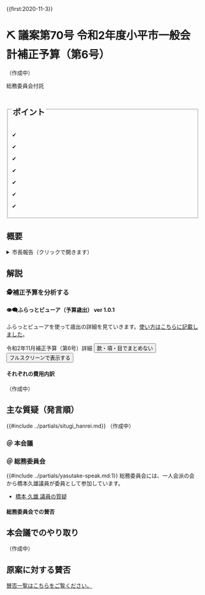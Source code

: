 {{first:2020-11-3}}
# ⛏️ 議案第70号 令和2年度小平市一般会計補正予算（第6号）

（作成中）

<i class="fa fa-gavel" aria-hidden="true"></i> 総務委員会付託


<fieldset class="point">
  <legend>
    <h2 class="point"> ポイント </h2>
  </legend>
  <p class="point">✔ <!--総額約億円 ＝ 国億 ＋ 都0.22億 ＋ 小平市16億--></p>
  <p class="point">✔ </p>
  <p class="point">✔ </p>
  <p class="point">✔ </p>
  <p class="point">✔ </p>
  <p class="point">✔ </p>
  <p class="point">✔ </p>
</fieldset>

<!--
<fieldset class="sanpi">
  <legend>
    <h2 class="sanpi">❌ 私（安竹洋平）の判断：反対 </h2>
  </legend>

主に以下の理由から反対しました。

  <p class="sanpi NG">❌ コロナ禍に対し、市長の危機感がまったく感じられない（驚愕の）内容</p>
  <p class="sanpi NG">❌ 新時代に対応するためのICT事業等への投資が、実験的経費すら見当たらない</p>
  <p class="sanpi NG">❌ この状況でオリパラ基金5,280万円をそのまま残すなどあり得ない</p>
  <p class="sanpi NG">❌ インバウンド回復に向けた事業は不急かつ時期尚早</p>
  <p class="sanpi NG">⚠️ 保育園新設の手順が法律に抵触している懸念があり、見直しが必要</p>
  <p class="sanpi NG">⚠️ オリンピック関連費用はもっと早く減額できたはずで、機会損失</p>
</fieldset>

## 目次
- [概要](#概要)
- [解説](#解説)
  - [補正予算を分析する](#補正予算を分析する)
    - [👁️‍🗨️ふらっとビューア予算歳出 ver 1.0](#ふらっとビューア予算歳出-ver-101)
    - [それぞれの費用内訳](#それぞれの費用内訳)
      - [教育費](#教育費)、[総務費](#総務費)、[民生費](#民生費)、[衛生費](#衛生費)、[商工費](#商工費)、[土木費](#土木費)
- [主な質疑（発言順）](#主な質疑発言順)
  - [＠ 本会議](#-本会議)
  - [＠ 総務委員会](#-総務委員会)
    - [総務委員会での賛否](#総務委員会での賛否)
- [本会議でのやり取り](#本会議でのやり取り)
<!--
  - [原案に対する討論](#原案に対する討論)
  - [原案に対する賛否](#原案に対する賛否)
-->

## 概要

<details>
<summary>市長報告（クリックで開きます）</summary>

> 今回の補正予算は、新型コロナウイルス感染症の収束が見えない中、東京都の補正予算や、これまでの市の補正予算に計上した事業の財源を活用し、新型コロナウイルスの感染拡大を防ぐとともに、年末、年始に向けて、市民生活や市内の事業活動を支えるための取組など、市として速やかに着手する必要がある事業を計上するものです。
>
> 歳出の主な内容ですが、感染防止と市民生活を支えるための取組といたしまして、在宅で障がい者、及び高齢者を介護している方が新型コロナウイルスに感染した場合に、要介護者を緊急一時的に受け入れる体制を整備するほか、新型コロナウイルス感染症と季節性インフルエンザの同時流行を見据え、高齢者等が季節性インフルエンザの定期予防接種を受ける際に要する実費負担を軽減するために必要な経費を計上いたします。
>
> 感染防止と市内の事業活動を支えるための取組といたしまして、東京都が実施するPCR検査の補助対象とならない障がい施設等、及び高齢者施設等のPCR検査費用を支援するほか､~室内の気圧を低くする陰圧装置の設置経費を補助いたします。
>
> また、小平商工会が実施する、新型コロナウイルス感染症の拡大防止のための店舗改修等補助事業や、キャッシュレス決済を促進するための補助事業､市内全体の消費の活性化を図るための買い物券を還元する歳末、及び年始キャンペーンを支援してまいります。このほか、中小企業診断士による相談受付や、事業者向け感染防止徹底協力金の第2弾を実施するとともに、こだいら観光まちづくり協会が実施する市内の飲食店の利用促進のためのグルメパスポート発行事業を支援いたします。
>
> そのほか、新型コロナウイルス感染症対策ではありませんが、市として速やかに着手する必要がある事業といたしまして、新小平駅南有料自転車駐車場用地を土地所有者へ返還するために土地の原状回復に必要な経費を計上いたします｡
>
> 補正予算の規模といたしましては、歳入歳出それぞれ1億8千587万1千円を増額し、歳入歳出予算の総額をそれぞれ944億4千21万6千円とするものです。
>
> 財源構成といたしましては、事業の実施に伴い、都支出金を増額するとともに、財政調整基金からの繰入金で対応いたします。

</details>


## 解説

### 🕵補正予算を分析する

<!--

まず歳入です。金額順に並べると以下のようになります。最も大きいのは前年度の繰越金で、前年度の繰入金確定によるものです。

<div id="sainyu-hosei-summary" style="width:100%;height: 350px; margin-top:50px;"></div>
<script type="text/javascript">
  google.charts.load('current', {'packages':['corechart']});
  google.charts.setOnLoadCallback(drawChart);
  function drawChart() {
    var data = google.visualization.arrayToDataTable([
      ['項目', '億円', { role: 'annotation' }],
      ['繰越金', 11.3,   11.3],
      ['地方\n交付税',    3.91,   3.91],
      ['市債',   2.30,   2.30],
      ['国庫\n支出金',    2.05,   2.05],
      ['都\n支出金', 0.221,   0.221],
      ['諸収入', 0.0014, 0.0014],
      ['財産\n収入', -0.0040,   -0.0040],
      ['使用料',    -0.028,   -0.028],
      ['繰入金', -2.00,   -2.00],
    ]);
    var options = {
      fontName: "UD デジタル 教科書体 N-R",
      fontSize: 16,
      legend: {
        position: 'in',
        alignment: 'end',
        maxLines: 3,
      },
      title: '歳入補正額',
      vAxis: {
        format: '#.##億円',
        viewWindow: {
          min: -3,
          max: 14
        },
      },
      chartArea:{top:30, left:80, height:'75%', width: '85%'},
    };
    var chart = new google.visualization.ColumnChart(document.getElementById('sainyu-hosei-summary'));
    chart.draw(data, options);
  }
</script>

歳入に関する追記事項：
<table class="simple">
<tr><th>款</th><th>項</th><th>目</th><th>説明</th><th>金額<br>千円</th></tr>
<tr><td>1.地方交付税</td><td>1.地方交付税</td><td>1</td><td>普通交付税<br>□普通交付税の交付決定による増</td><td>391,362</td></tr>
<tr><td>2.繰入金</td><td>1.特別会計繰入金</td><td>2</td><td>後期高齢者医療特別会計繰入金<br>□令和元年度後期高齢者医療特別会計の事業確定による繰入金の増</td><td>21,439</td></tr>
<tr style="background-color:#ffe2e2;"><td>2.繰入金</td><td>2.基金繰入金</td><td>10</td><td>東京オリンピック・パラリンピック子ども夢・未来基金繰入金<br>□事業延期による皆減</td><td>△52,808</td></tr>
<tr style="background-color:#ffe2e2;"><td>2.繰入金</td><td>2.基金繰入金</td><td>1</td><td>財政調整基金繰入金<br>□基金繰入金の減</td><td>△170,000</td></tr>
<tr><td>2.繰越金</td><td>1.繰越金</td><td>1</td><td>前年度繰越金<br>□前年度繰越金の増</td><td>1,132,865</td></tr>
<tr><td>23.市債</td><td>1.市債</td><td>1</td><td>中央公民館等の複合化の整備に係る設計<br>□起債額の増</td><td>10,500</td></tr>
<tr><td>23.市債</td><td>1.市債</td><td>5</td><td>第十小学校大規模改造工事<br>□起債額の増</td><td>2,300</td></tr>
<tr><td>23.市債</td><td>1.市債</td><td>5</td><td>市民総合体育館屋根改修工事<br>□起債額の増</td><td>3,600</td></tr>
<tr><td>23.市債</td><td>1.市債</td><td>6</td><td>臨時財政対策債<br>□起債額の増</td><td>177,424</td></tr>
</table>

- 普通交付税が3.9億円予算より多く支給されました
- 一般財源に入る予定だったオリパラ基金は、取り崩さず全額そのまま残すことになります
- 財政調整基金取り崩し予定のうち、1.7億円分は取り崩さず基金に残されることになります
- 繰越金の増が1,132,865千円あり、その半額595,659千円が財政調整基金に積み立てられます

😤 オリパラ基金（オリンピック・パラリンピック子ども夢・未来基金）を1円も取り崩さないということです。来年度オリンピックが開催されるにしても、コロナ禍前とまったく同じ事業になるはずがないので、少なくとも内容の見直しが必要です。5,280万円をそのまま全額基金に残したままにするとは信じられません。基金にしてしまうと、別の用途に使えないことになるため、その分の機会損失が生じることになります。

また、財政調整基金1.7億円分の取り崩しもしない（一般財源に入れず基金に残したままにする）とは、コロナ禍という状況が分かっているのでしょうか。

このあたり[組替え動議の討論]()にて、私からも発言する機会がありましたのでご参照ください。

次に、歳出を財源を含めて金額順に並べると以下のようになります。それぞれの内訳は以下で説明します。

<div id="saisyutu-zaigen-summary" style="width:100%;height: 600px;margin-top:50px;"></div>
<script type="text/javascript">
  google.charts.load('current', {'packages':['corechart']});
  google.charts.setOnLoadCallback(drawChart);
  function drawChart() {
    var data = google.visualization.arrayToDataTable([
      ['項目', '使用料及び手数料', '国庫支出金', '都支出金', '諸収入', '地方債', 'その他', '一般財源', '総計', { role: 'annotation' }],
      ['総務費', -0.0280,         0.394,       0,         0.0199,   0.105,    -0.00400, 11.4,      0,       11.9],
      ['民生費', 0,               1.930,       0.484,     0,        0.361,    0,        4.12,      0,       6.90],
      ['衛生費', 0,               0,           0.0751,    0,        0,        0,        0.0674,    0,       0.142],
      ['予備費', 0,               0,           0,         0,        0,        0,        0.0559,    0,       0.0559],
      ['消防費', 0,               0.00062,     0.00126,   0,        0,        0,        0.00001,   0,       0.00189],
      ['商工費', 0,               0,           -0.0060,   0,        0,        0,        -0.0102,   0,       -0.0162],
      ['農業費', 0,               0,           -0.0060,   0,        0,        0,        -0.0207,   0,       -0.0267],
      ['議会費', 0,               0,           0,         0,        0,        0,        -0.0349,   0,       -0.0349],
      ['土木費', 0,               -0.278,      -0.199,    0,        0,        0,        0.123,     0,       -0.354],
      ['教育費', 0,               0,           -0.127,    -0.0185,  0.0590,   -0.528,   -0.174,    0,       -0.789],
    ]);
    var options = {
      title: '歳出補正額＆財源内訳（億円）',
      colors: ['#ffd1d1', '#9a0079', '#35a16b', '#edc58f', '#faf500', '#87e7b0', '#0041ff', '#000' ],
      fontName: "UD デジタル 教科書体 N-R",
      fontSize: 16,
      isStacked: true,
      legend: {
        position: 'right',
        alignment: 'start',
        textStyle: {
          fontSize: 14,
        },
      },
      hAxis: {
        slantedTextAngle: 60,
        maxTextLines: 3,
      },
      series: {
        7: {
          annotations: {
            format: '#.##億円',
          },
          color: "black",
          visibleInLegend: false
        }
      },
      vAxis: {
        format: '#.##億円',
        viewWindow: {
          min: -1,
          max: 13
        },
      },
      chartArea:{top:30, left:80, height:'75%', width: '65%'},
    };
    var chart = new google.visualization.ColumnChart(document.getElementById('saisyutu-zaigen-summary'));
    chart.draw(data, options);
  }
</script>

-->

#### 👁️‍🗨️ふらっとビューア（予算歳出） ver 1.0.1

ふらっとビューアを使って歳出の詳細を見ていきます。<a href="../20200803_rinjikai/gian-44.md##ふらっとビューア予算歳出-ver-10">使い方はこちらに記載しました</a>。

<div id="grid-container">
  <div class="grid-header" id="grid-header-div" style="width:100%">
    <label>令和2年11月補正予算（第6号）詳細</label>
    <button id="grouping">款・項・目でまとめない</button>
    <button id="fullscreen">フルスクリーンで表示する</button>
  </div>
  <div id="saisyutu-detail"></div>
</div>

<link rel="stylesheet" href="../css-each/slick.grid.css" type="text/css"/>
<link rel="stylesheet" href="../css-each/jquery-ui.css" type="text/css"/>
<link rel="stylesheet" href="../css-each/slick.pager.css" type="text/css"/>
<link rel="stylesheet" href="../css-each/examples.css" type="text/css"/>
<script src="../js-each/lib/jquery-1.12.4.min.js"></script>
<script src="../js-each/lib/jquery-ui.min.js"></script>

<script src="../js-each/lib/jquery.event.drag-2.3.0.js"></script>
<script src="../js-each/lib/slick.core.js"></script>
<script src="../js-each/lib/slick.formatters.js"></script>
<script src="../js-each/lib/slick.grid.js"></script>
<script src="../js-each/lib/slick.dataview.js"></script>
<script src="../js-each/lib/slick.pager.js"></script>
<script src="../js-each/lib/slick.resizer.js"></script>
<script src="../js-each/lib/slick.groupitemmetadataprovider.js"></script>
<script src="../js-each/lib/slick.autotooltips.js"></script>
<script src="../js-each/lib/slick.cellrangedecorator.js"></script>
<script src="../js-each/lib/slick.cellrangeselector.js"></script>
<script src="../js-each/lib/slick.cellselectionmodel.js"></script>
<script src="../js-each/lib/slick.cellexternalcopymanager.js"></script>
<script src="../js-each/lib/jquery.ui.touch-punch.min.js"></script>
<script src="../js-each/20201104.js"></script>
<script src="../js-each/slickgrid-src.js"></script>



#### それぞれの費用内訳
（作成中）

<!--
##### (1) 総務費 🏢

総務費を金額順に並べました。

<img src="./images/soumu-hi.png" alt="ふらっとビューア・総務費詳細" data-zoomable="" style="z-index:999">

主な内訳は以下の通りです。

- 都市計画事業基金に約6.0億円を積み立て
- 財政調整基金に約5.7億円を積み立て
- 地方公共団体情報システムの負担金、約2,300万円増
- 電算関係業務委託の増で、約1,100万円増
- 平櫛田中彫刻美術館事業で、約390万円の減と約160万円の増
- その他事業中止により、約1,300万円の減



都市計画税の全体像については以下の資料に分かりやすくまとめられています。  
[📄 自治の窓 都市計画税の課税について](http://www.masse.or.jp/ikkrwebBrowse/material/files/200807_p30.pdf)

</div>


小平市における令和元年度の都市計画税と都市計画（事業）費は以下の通りです。

<table class="simple">
<tr><th>都市計画税</th><td>当初予算約 23 億円 → 決算はこれから</td></tr>
<tr><th>都市計画費</th><td>当初予算約 24 億円 → 第4号補正で約 20 億円へ → 決算はこれから</td></tr>
</table>

つまり現時点で「都市計画税 - 都市計画費 = 約 3 億円」であり、この分が丸々残っていると推察できます。

次に、財政調整基金約 5.7 億円の積み立ては、地方財政法の「決算の余剰金はその半分を積み立てなくてはならない」というルールにしたがって積み立てているものです。

<div class="tips">

<strong>🕵 財政調整基金の積み立て</strong>

<a href="https://elaws.e-gov.go.jp/search/elawsSearch/elaws_search/lsg0500/detail?lawId=323AC0000000109#100">地方財政法第7条（剰余金）</a>では、決算で剰余金が出た場合は、その半分を（翌々年度までに）積み立てる必要があると定められています。小平市ではこれを「財政調整基金」として積み立てています。

> <strong><a href="https://elaws.e-gov.go.jp/search/elawsSearch/elaws_search/lsg0500/detail?lawId=323AC0000000109#100">地方財政法 第七条（剰余金）</a></strong>
>
> <details><summary>詳しい内容はここをクリック</summary><p>地方公共団体は、<span class="highlight">各会計年度において歳入歳出の決算上剰余金を生じた場合においては、当該剰余金のうち二分の一を下らない金額は、これを剰余金を生じた翌翌年度までに、積み立て、又は償還期限を繰り上げて行なう地方債の償還の財源に充てなければならない。
>
>２　第四条の三第二項及び第三項並びに第四条の四の規定は、前項の規定により積み立てた金額について準用する。
>
>３　前条の公営企業について、歳入歳出の決算上剰余金を生じた場合においては、第一項の規定にかかわらず、議会の議決を経て、その全部又は一部を一般会計又は他の特別会計に繰り入れることができる。
>
>４　第一項及び前項の剰余金の計算については、政令でこれを定める。</span></p></details>

なお、この条文には以下のことも書かれています。  
- 翌年度に全額を積み立てる必要はなく、翌翌年度までに積み立てれば良い
- 公営企業会計の余剰金については、議決があれば積み立てなくて良い


</div>

次に、地方公共団体情報システム機構の負担金約2,300万円は、マイナンバー関係の電子証明書手続き急増と今後の電子証明書利用増加を見込んだ、地方公共団体情報システム機構のシステム性能を増強するためのものとのことです。財源は全額国庫財源です。このシステムはブラックボックスですね。総計でいくらかかっているのでしょうか。

<div class="redbox">

地方公共団体情報システム機構の負担金は総計でいくらかかっている？

</div>

次に、電算関係業務委託の約1,100万円は、国外転出者のマイナンバーカード等利用促進を図るため、住民基本台帳システムと戸籍付票システムの改修を行うものだそうです。全額国庫負担で、うち480万円分が一般財源に入っています。

> （理事者側答弁の概要）マイナンバーカードは住民票を基礎としており、国外転出者には利用できない現状がある。一方で国外転出者もインターネット上で本人確認を行うニーズが高まっていることから、国外転出者についてもマイナンバーカードが使えるように改修を行うもの。住民基本台帳システムについては、主なものとしては、本籍地の市区町村へ、戸籍の付票に記載するための住民票コード等の情報を通知する機能を追加するもの。戸籍の付票システムについては、主な改修として、戸籍付票への性別、生年月日を記録する機能追加、住民地、市区町村から通知される住民票コード等の情報を、戸籍の付票情報と突合し、住民票コード等を戸籍の付票に記録する機能などの追加をするもの。（増原 情報政策課長）

次に、平櫛田中彫刻美術館管理運営事業についてです。

コロナ禍によるイベント中止などのため、歳出が385万4千円減少しました。その分を使ってということだと思いますが、インバウンド回復のためと銘打ち、以下の事業に合計で159万4千円計上しています。

- 【作成等委託】展覧会図録作成（特別展）
- 【作成等委託】会場ディスプレイ等作成
- 【作成等委託】チラシ等作成
- 【庁用器具費】ワイヤレスガイドシステム等
- 修繕料、消耗品費

😟 質疑で伊藤央議員も指摘していますが、これは今やるべき事業ではありません。そもそも平櫛田中美術館のインバウンド需要はどれくらいあるのでしょうか。160万円かけるだけの経済波及効果があるのでしょうか。予算が余ったからと、思いつきの事業に使おうというのは、この危機的状況に行うべきことではありません。

<div class="redbox">

平櫛田中美術館のインバウンド需要はどれくらい見込めるのか。

</div>

<br>

##### (2) 民生費 👶🦯🦽🧓🍚

<img src="./images/minsei-hi.png" alt="ふらっとビューア・民生費詳細" data-zoomable="" style="z-index:999">

主な内訳は以下の通りです。

- 来年4月に開園予定の私立保育園建築費及び用地確保への補助に約2.6億円
- 鈴木町1丁目の特別養護老人ホームに併設する定期巡回・随時対応型訪問介護看護の事業開始が早まったことによる計上1,400万円
- 小川町2丁目に整備をしている認知症高齢者グループホームの工事費補助に約1.1千万円
- 小川町2丁目に整備している小規模多機能型居宅介護の整備補助に約320万円
- その他、返還金が合計約4億円

私立保育園新設については[中江美和議員が質疑で指摘している](#nakae-miwa)ように「新設計画や公募を行うことについて議会の承認を経ていない」という問題があります。地方自治法の「総計予算主義の原則」に反している可能性があるのです。

##### (3) 衛生費 🩺🗑️

<img src="./images/eisei-hi.png" alt="ふらっとビューア・衛生費詳細" data-zoomable="" style="z-index:999">

主な内訳は以下の通りです。

- 公衆喫煙所に約900万円
- 返還金に約590万円
- 多胎児家庭へのこども商品券配付事業に約150万円

🤔 公衆喫煙所については橋本久雄議員が確認していますが、900万円て高くないですかね。

##### (4) 農業費 🌾🍆🌽🍏🍓

<img src="./images/nougyou-hi.png" alt="ふらっとビューア・農業費詳細" data-zoomable="" style="z-index:999">

主に、令和2年度の産業まつりが中止になったことによる費用の減となります。

##### (5) 商工費 🛠️🏮🏙️

<img src="./images/syoukou-hi.png" alt="ふらっとビューア・商工費詳細" data-zoomable="" style="z-index:999">

小平駅南口の古くなった看板撤去工事と、イベントの中止による費用の減です。

##### (6) 土木費 🚧

<img src="./images/doboku-hi.png" alt="ふらっとビューア・土木費詳細" data-zoomable="" style="z-index:999">

道路、用水路、公園の修繕費と、イベント中止による費用の減です。約5,700万円と金額の大きい「緊急輸送道路沿道建築物耐震改修補助」は、地権者から、工事費の高騰により自己負担分が高額になり、状況が落ち着くまで待ちたいと申し出があったことから減になっているものです。これは来年度まで事業を延期するとのことです。

##### (7) 教育費 🧑‍🏫🧑‍🎓

<img src="./images/kyouiku-hi.png" alt="ふらっとビューア・教育費詳細" data-zoomable="" style="z-index:999">

中学校施設管理事業の施設修繕の増1,000万円は、老朽化の進展で施設修繕料が不足することから追加するものです。中央図書館はトイレの様式化に係る修繕料が増加することによるものだそうです。それ以外は各種イベントの中止による減となります。

😤 オリンピック費用関連は[本会議でも質問しましたが](#olympic-hiyou-why-now)、中止が決まった段階でもっと早くに減額できていたと思います。早めに減額して一般財源に戻せば他の用途に活用できます。機会損失です。

以上が費用の内訳となります。より詳しい内容は、付託された総務委員会の会議録をご参照ください。
-->

## 主な質疑（発言順）
{{#include ../partials/situgi_hanrei.md}}
（作成中）


### ＠ 本会議

<!--
<table class="qanda"><tr><td><i class="fa fa-question-circle hitori" aria-label="一人会派 その他議員による質問"></i></td><td>
（）
</td></tr></table>
<table class="qanda"><tr><td><i class="fa fa-question-circle-o" aria-label="その他議員による質問"></i></td><td>
</td></tr></table>
<table class="qanda"><tr><td><i class="fa fa-question-circle hitori yasutake" aria-label="安竹による質問"></i></td><td>
（安竹 洋平）
</td></tr></table>

-->

<!--
- [中江 美和 議員の質疑](#nakae-miwa)
- [伊藤 央 議員の質疑](#itou-hisasi)
- [安竹 洋平 議員の質疑](#yasutake-yohei)

<div id="nakae-miwa"></div>
<div id="nakae-miwa"></div>
-->


### ＠ 総務委員会
{{#include ../partials/yasutake-speak.md:1}} 総務委員会には、一人会派の会から橋本久雄議員が委員として参加しています。

- [橋本 久雄 議員の質疑](#hasimoto-hisao)

#### 総務委員会での賛否

<!--
<table class="simple">
<tr><th>会派</th><th>賛否</th></tr>
<tr><td>一人会派の会</td><td>❌反対</td></tr>
<tr><td>政和会</td><td>❌反対</td></tr>
<tr><td>公明党</td><td>⭕賛成</td></tr>
<tr><td>フォーラム小平</td><td>⭕賛成</td></tr>
<tr><td>共産党</td><td>⭕賛成</td></tr>
</table>
-->

## 本会議でのやり取り
（作成中）

<!--
### 組み替え動議
<details>
<summary>組替え動議（クリックで内容表示）</summary>

> 議案第44号令和2年度小平市一般会計補正予算（第4号）に対する組替え動議  
> 小平市議会議員松岡あつし　鈴木洋一
>
> 1.件名  
議案第44号令和2年度小平市一般会計補正予算（第4号）に対する組替え動議  
>
>2.提案理由  
令和2年度小平市一般会計補正予算（第4号）の主な財源である地方創生臨時交付金に関して、内閣府は新型コロナウイルス感染症に対応する取組である限り、その使途について基礎自治体に大きな裁臺を与えている。よって、新型コロナウイルス感染症の影響を受けている市民の誰もが、10億円に及ぶ交付金の使途に対して高い関心と期待を寄せているため、市が編成をした一般会計補正予算（第4号）の内容は、真に市民にとって最大限有効に活用されるものであるかが問われている。  
一般会計補正予算（第4号）には数多くの支援施策が打ち出されているものの、先般の6月定例会の中で小林市長が述べられていた「経済を守る、雇用を守る、社会的弱者を守る」という目的を達成するためには、施策をより一層充実させる余地があると考える。  
その財源確保のため、公共施設の改良・改修工事等不急の事業については今後の財政運営の中で改めて計画的な事業実施で対応することとし、減額を行う。そして、新型コロナウイルス感染症の感染拡大の状況が続き、平時と呼ぶには程遠い市民生活の現状に鑑み、確保した財源を活用し売上げが大きく減ったままの市内事業者への支援及び地域経済の活性化を行うこと。すなわち、キャッシュレス購入へのポイント付与だけではなくより多くの方が活用をできるよう地域振興券の発行等、経済支援を拡充すべきである。  
一般会計補正予算（第4号）を臨時会で審査するのは、まさに今市民が必要としている施策を速やかな審査及び予算の執行により、施策の効果が最大化されることを期待するからである。さらにはこの国難ともいえる事態を市と市民が一体となって乗り越えていく意識を醸成、共有することにつながると確信している。  
以上の理由により、議案第44号令和2年度小平市一般会計補正予算（第4号）について以下のとおり速やかに組替えの上、再提出することを要求する。  
>
>3.提案内容  
(1)財源の捻出  
以下の予算を減額することにより、(2)の財源を確保する。  
>1. 本庁舎のエレベーターの改修工事にかかる経費（121,522千円）の減額
>1. 健康センターエレベーターの改修工事にかかる経費（56,937千円）の減額  
>1. 地域センターの空調設備購入にかかる経費（10,107千円）の減額  
>1. 地域センターのトイレの手洗い自動水栓化にかかる経費（7,008千円）の減額
>1. ルネこだいらの自動ドア設置にかかる経費（9,052千円）の減額
>1. 公共施設予約システム利用対象施設拡大（48,672千円）の減額
>1. ルネこだいらのホームベージリニユーアル（4,798千円）の減額  
>減額金額の合計：258,096千円  
>
>(2)増額の内容  
より多くの市民が利用できる地域振興券の発行事業や、アンケート調査を検証した上で、売上げが減少している市内事業者への給付事業等の追加を行うために、小平市中小企業等支援給付金事業費を増額する。

</details>

政和会から組み替え動議が出されました。1の財源の捻出部分については、一人会派の会からの要望で内容を調整しています。2の増額の内容には賛同できない部分もあります。しかし、いずれにしろ否決されることが分かっていたこともあり、私もこの動議に賛成しました。意見表明の機会が増えること、ほんの少しでも否決の可能性が高まれば、という思いも（わずかに）あってのことです。その時点で想定していたのは

［組み替え動議］ → 組み替え動議は結局否決 → ［議案に反対］→ 原案は結局可決

という段取りです。結局この流れになりました。

#### 組み替え動議に対する質疑

Q: 地域振興券にかかるコストは。  
A: 詳細の数字はない。

Q: 困窮する一般市民への考えは。  
A: 支援は必要だが商工費が低い。

Q: 地域振興券はコストがかかる、ポイント付与は市民に還元できるという話だった。地域振興券についてこだわる理由は。コストは。全額市民に還元できるか。  
A: こだわっているわけではないが高齢者も使える。ポイントと両方やっても良い。市内事業者に還元することで経済を回せる。そもそも商工費が少ないというところがある。

Q: 中小企業への支援のみと見えるが、どう考えるか。  
A: 市内で企業が困っていればそこに使ってもらえれば。


#### 組み替え動議に対する討論
＊概要ですので、実際の討論は[会議録等](index.md/#会議録配布資料)をご参照ください。

<h5 style="margin-bottom:0"><span class="highlight">⭐賛成（一人会派の会：橋本久雄）</span></h5>

- 先送りしてきたものをコロナに乗じて実施している
- オンライン化の施策がない
- 事業者や市民は支援を必要としている。市民意識との乖離が否めない
- 1～7は一人会派の会と調整したが、さらに多くの減額が必要と考えている
- コロナ対策では、民生費が一番多くなければならないと考えるが、少ない
- 小平市はこういうことを良くやるが、このまま続けていいのか  

<h5 style="margin-bottom:0">反対（公明党）</h5>

- 不急と判断していない
- 地域振興券が市民にいきわたるかは疑問
- 次の補正に期待する

<h5 style="margin-bottom:0">反対（フォーラム小平）</h5>

- 地域振興券は印刷・発行でコストがかかる、キャッシュレスなら店舗側設備投資不要
- 予算減額の1～7については、インフラは今日明日でできるものでない、安全安心が必要

<h5 style="margin-bottom:0">反対（生活者ネットワーク）</h5>

- 地域振興券が市民にとって公平なのかが分からない
- 市内事業者への支援が1.2%というのが少ないから嫌だという風に受け取った
- 時間的に確かめられない
- withコロナを考えると市のインフラを整えることは必要
- ICTの活用は必要になる

<h5 style="margin-bottom:0">反対（共産党）</h5>

反対討論なし

<h5 style="margin-bottom:0">反対（まちづくり市民こだいら：水口議員）</h5>

- 組み替え動議の趣旨には賛同
- 動議が可決された場合、補正予算の執行が遅くなることを懸念
- この中で速やかに確実に実行してほしいことは、特に児童養護施設等退所者への支援金

{{#include ../partials/yasutake-speak.md:1}} 反対した会派が理由に挙げている一つが、地域振興券のコストがかかるという点です。読めば分かる通り、それが趣旨ではないんですけれどね。それ以外の点については何を言っているのか分からないことも多かったのですが、もともと原案に賛成だからということでしょう。であれば「<strong>原案に賛成のため反対する</strong>」とだけ言えばいいのにな、と思います。また、水口議員が反対したのは意外でした。主な理由として「動議が可決された場合補正予算の執行が遅くなる」とあります。上記しましたが、その論理だと今後一切の反対ができないことになってしまいます💦

### 原案に対する討論
＊概要ですので、実際の討論は[会議録等](index.md/#会議録配布資料)をご参照ください。

<h5 style="margin-bottom:0"><span class="highlight">⭐反対（一人会派の会：伊藤央）</span></h5>

- 評価できることはある。ごみ事業者への支給、小中学校の給食調理室へのスポットクーラーの設置、GIGAスクールの教職員用および予備用のタブレット購入
- これらの事業が不急とは思っていない、むしろ遅すぎる
- やっておかなければならなかったことを先送りし、お金が入ったからやってしまえと
- 来年市長選がある中での繰越し明許費は、民主主義の、選挙に対する認識としておかしい
- 自動ドア、自動水洗、いまやることか、これを知ったら多くの市民が怒る
- 人が集まることが難しくなっている時期に、人が集まる施設にお金を集めている
- オンラインに対する施策がなく将来をまったく見ていない
- いままでやってこなかったツケを払っているだけの予算
- 経営者の方、生活が本当に苦しい市民を思い浮かべると、当会派は手を上げられない
- 市民に対する裏切りであり、反対する

<h5 style="margin-bottom:0">反対（政和会）</h5>

- 市内事業者への支援が不十分
- 不急の公共施設の整備事業が散見される

<h5 style="margin-bottom:0">賛成（公明党）</h5>

- ハード事業に予算が多い点は不急か議論がある。すべて不急と判断していない
- 新しい生活様式に即した改修は重要
- 商工費に対する補助は議論が必要、実体を調査の必要がある
- できることを少しづつやっていくしかない
- ある一定の評価はしている

<h5 style="margin-bottom:0">賛成（フォーラム小平）</h5>

- 新しい生活に対応するための経費
- 当会派から要望していた定額給付金の支給からもれた新生児への支援、自動養護者施設退所者に対する支援などが反映されたことを高く評価
- キャッシュレスポイント事業は予算全額を市民に還元できる

<h5 style="margin-bottom:0">賛成（共産党）</h5>

- 委員会審査を経て明らかになった推進すべき事業が複数ある
- コミュバス・タクシーの運行支援、市民協働でスタートさせた事業を継続させる
- 公立昭和病院への特別財政支援、財政支援が必要とされているということで予算化された
- 住居確保給付金事業、 障害者施設事業所従事者特別支援金、育児パッケージの追加配布、児童養護施設等対象者支援金、網戸設置は評価できる
- キャッシュレス決済は国の誘導そのまま小平市の事業に乗っており不平等さが残されている
- 市民からの要望、議会からの要望がどの程度反映したか、不十分さがある
- 市民の願いが一つ一つ結実する予算に全体としてなった

<h5 style="margin-bottom:0">賛成（生活者ネットワーク）</h5>

- 市民や事業者の生活や運営が置き去りになっていないか懸念が残る
- 住居確保給付金の増は評価できる
- PCR検査センターの一日も早い設置、コロナ感染者の宿泊療養先確保を市として行う必要
- 二号補正の家賃支援事業、見込みを誤ったのは市として事業者の声を把握していなかった
- 地域活性化事業は店舗によってはポイント付与のための整備までカバーできているか
- オンラインで市民や事業者の生の声を聞けるような方法を構築せよ

<h5 style="margin-bottom:0">賛成（まちづくり市民こだいら：水口議員）</h5>

- 多くの疑問を感じる事業が含まれている
- 最も大きな疑問は、キャッシュレス決済で、70歳以上スマホを持たない人が4割以上。さらにアプリが使えるという一部の人に2.6億円使うのは公平性の観点から大きな問題
- 本庁舎エレベータ改修が今必要なのか、コロナ対策のお金として適切か、コロナで困っている人に回せないか
- 公園の抗菌塗料がコロナ対策として効果があるか疑問
- 評価できる事業もある、昭和病院の支援、住居確保給付金増額、地域センター予約オンライン、自動通話録音機の買い足し、夏季期間事業延長のアシスタント職への補助、児童養護施設等退所者への補助

{{#include ../partials/yasutake-anger.md:1}} 本当に毎回思いますが、なぜ彼らは反対かのような意見を述べておきながら賛成に回るのでしょうか🤥。まったく分かりません。反対したら全てが破綻するとでも思っているのでしょうか？「<strong>議員しかできない</strong>」という立場を理解していない、もしくは舐めているように思います。ということを上の方にも記載しました。

張ります💪

-->

## 原案に対する賛否
[賛否一覧はこちらをご覧ください。](./index.md#賛否)

